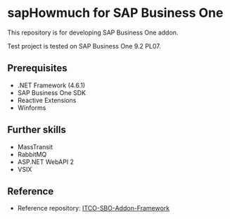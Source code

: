 # **sapHowmuch** for SAP Business One

This repository is for developing SAP Business One addon.

Test project is tested on SAP Business One 9.2 PL07.

## Prerequisites

* .NET Framework (4.6.1)
* SAP Business One SDK
* Reactive Extensions
* Winforms

## Further skills

* MassTransit
* RabbitMQ
* ASP.NET WebAPI 2
* VSIX

## Reference

* Reference repository: [ITCO-SBO-Addon-Framework](https://github.com/ITCompaniet/ITCO-SBO-Addon-Framework)
